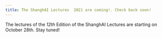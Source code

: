 ```yaml
---
title: The ShanghAI Lectures  2021 are coming!. Check back soon!
---
```


The lectures of the _12th_ Edition of the ShanghAI Lectures are starting on October 28th. Stay tuned!


